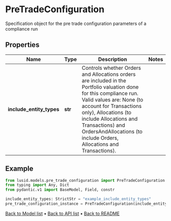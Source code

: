 # PreTradeConfiguration

Specification object for the pre trade configuration parameters of a compliance run
## Properties
Name | Type | Description | Notes
------------ | ------------- | ------------- | -------------
**include_entity_types** | **str** | Controls whether Orders and Allocations orders are included in the Portfolio valuation done for this compliance run. Valid values are: None (to account for Transactions only), Allocations (to include Allocations and Transactions) and OrdersAndAllocations (to include Orders, Allocations and Transactions). | 
## Example

```python
from lusid.models.pre_trade_configuration import PreTradeConfiguration
from typing import Any, Dict
from pydantic.v1 import BaseModel, Field, constr

include_entity_types: StrictStr = "example_include_entity_types"
pre_trade_configuration_instance = PreTradeConfiguration(include_entity_types=include_entity_types)

```

[Back to Model list](../README.md#documentation-for-models) &#8226; [Back to API list](../README.md#documentation-for-api-endpoints) &#8226; [Back to README](../README.md)

